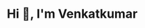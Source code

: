 <h1 align="center">Hi 👋, I'm Venkatkumar</h1>
<!-- <h3 align="center">A passionate frontend developer from India</h3> -->

<!-- <h3 align="left">Connect with me:</h3> -->
<p align="left">
</p>

